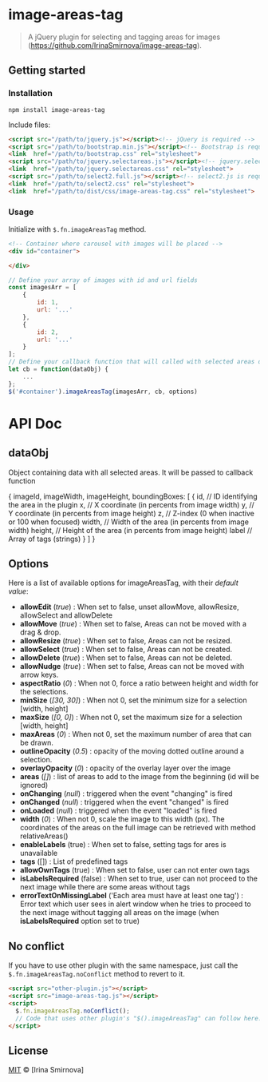 # image-areas-tag


> A jQuery plugin for selecting and tagging areas for images (https://github.com/IrinaSmirnova/image-areas-tag).


## Getting started

### Installation

```shell
npm install image-areas-tag
```

Include files:

```html
<script src="/path/to/jquery.js"></script><!-- jQuery is required -->
<script src="/path/to/bootstrap.min.js"></script><!-- Bootstrap is required -->
<link  href="/path/to/bootstrap.css" rel="stylesheet">
<script src="/path/to/jquery.selectareas.js"></script><!-- jquery.selectareas is required -->
<link  href="/path/to/jquery.selectareas.css" rel="stylesheet">
<script src="/path/to/select2.full.js"></script><!-- select2.js is required -->
<link  href="/path/to/select2.css" rel="stylesheet">
<link  href="/path/to/dist/css/image-areas-tag.css" rel="stylesheet">

```

### Usage

Initialize with `$.fn.imageAreasTag` method.

```html
<!-- Container where carousel with images will be placed -->
<div id="container">

</div>
```

```js
// Define your array of images with id and url fields
const imagesArr = [
	{
		id: 1,
		url: '...'
	},
	{
		id: 2,
		url: '...'
	}
];
// Define your callback function that will called with selected areas data after proceeding to the next slide.
let cb = function(dataObj) {
	...
};
$('#container').imageAreasTag(imagesArr, cb, options)


```
# API Doc

## dataObj

Object containing data with all selected areas. It will be passed to callback function

{
	imageId,
	imageWidth,
	imageHeight,
	boundingBoxes: [
		{
			id, // ID identifying the area in the plugin
			x,  // X coordinate (in percents from image width)
			y,  // Y coordinate (in percents from image height)
			z,  // Z-index (0 when inactive or 100 when focused)
			width,  // Width of the area (in percents from image width)
			height,  // Height of the area (in percents from image height)
			label  // Array of tags (strings)
		}
	]
}

## Options

Here is a list of available options for imageAreasTag, with their *default value*:

 - **allowEdit** (*true*) : When set to false, unset allowMove, allowResize, allowSelect and allowDelete
 - **allowMove** (*true*) : When set to false, Areas can not be moved with a drag & drop.
 - **allowResize** (*true*) : When set to false, Areas can not be resized.
 - **allowSelect** (*true*) : When set to false, Areas can not be created.
 - **allowDelete** (*true*) : When set to false, Areas can not be deleted.
 - **allowNudge** (*true*) : When set to false, Areas can not be moved with arrow keys.
 - **aspectRatio** (*0*) : When not 0, force a ratio between height and width for the selections.
 - **minSize** (*[30, 30]*) : When not 0, set the minimum size for a selection [width, height]
 - **maxSize** (*[0, 0]*) : When not 0, set the maximum size for a selection [width, height]
 - **maxAreas** (*0*) : When not 0, set the maximum number of area that can be drawn.
 - **outlineOpacity** (*0.5*) : opacity of the moving dotted outline around a selection.
 - **overlayOpacity** (*0*) : opacity of the overlay layer over the image
 - **areas** (*[]*) : list of areas to add to the image from the beginning  (id will be ignored)
 - **onChanging** (*null*) : triggered when the event "changing" is fired
 - **onChanged** (*null*) : triggered when the event "changed" is fired
 - **onLoaded** (*null*) : triggered when the event "loaded" is fired
 - **width** (*0*) : When not 0, scale the image to this width (px). The coordinates of the areas on the full image can be retrieved with method relativeAreas()
 - **enableLabels** (true) : When set to false, setting tags for ares is unavailable
 - **tags** ([]) : List of predefined tags
 - **allowOwnTags** (true) : When set to false, user can not enter own tags
 - **isLabelsRequired** (false) : When set to true, user can not proceed to the next image while there are some areas without tags
 - **errorTextOnMissingLabel** ('Each area must have at least one tag') : Error text which user sees in alert window when he tries to proceed to the next image without tagging all areas on the image (when **isLabelsRequired** option set to true)



## No conflict

If you have to use other plugin with the same namespace, just call the `$.fn.imageAreasTag.noConflict` method to revert to it.

```html
<script src="other-plugin.js"></script>
<script src="image-areas-tag.js"></script>
<script>
  $.fn.imageAreasTag.noConflict();
  // Code that uses other plugin's "$().imageAreasTag" can follow here.
</script>
```

## License

[MIT](http://opensource.org/licenses/MIT) © [Irina Smirnova]
